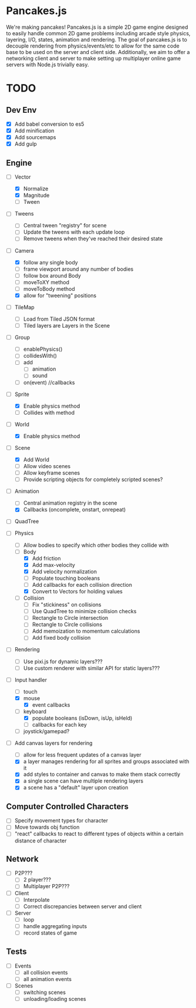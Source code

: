 # Pancakes.js
We're making pancakes! Pancakes.js is a simple 2D game engine designed to easily handle common 2D game problems including
arcade style physics, layering, I/O, states, animation and rendering. The goal of pancakes.js is to decouple rendering from physics/events/etc to allow for the same code base to be used on the server and client side. Additionally, we aim to offer a networking client and server to make setting up multiplayer online game servers with Node.js trivially easy.


# TODO
## Dev Env
- [x] Add babel conversion to es5
- [x] Add minification
- [x] Add sourcemaps
- [x] Add gulp

## Engine
- [ ] Vector
    - [x] Normalize
    - [x] Magnitude
    - [ ] Tween
- [ ] Tweens
    - [ ] Central tween "registry" for scene
    - [ ] Update the tweens with each update loop
    - [ ] Remove tweens when they've reached their desired state
- [ ] Camera
    - [x] follow any single body
    - [ ] frame viewport around any number of bodies
    - [ ] follow box around Body
    - [ ] moveToXY method
    - [ ] moveToBody method
    - [x] allow for "tweening" positions
- [ ] TileMap
    - [ ] Load from Tiled JSON format
    - [ ] Tiled layers are Layers in the Scene
- [ ] Group
    - [ ] enablePhysics()
    - [ ] collidesWith()
    - [ ] add
        - [ ] animation
        - [ ] sound
    - [ ] on(event) //callbacks
- [ ] Sprite
    - [x] Enable physics method
    - [ ] Collides with method
- [ ] World
    - [x] Enable physics method
- [ ] Scene
    - [x] Add World
    - [ ] Allow video scenes
    - [ ] Allow keyframe scenes
    - [ ] Provide scripting objects for completely scripted scenes?
- [ ] Animation
    - [ ] Central animation registry in the scene
    - [x] Callbacks (oncomplete, onstart, onrepeat)
- [ ] QuadTree

- [ ] Physics
    - [ ] Allow bodies to specify which other bodies they collide with
    - [ ] Body
        - [x] Add friction
        - [x] Add max-velocity
        - [x] Add velocity normalization
        - [ ] Populate touching booleans
        - [ ] Add callbacks for each collision direction
        - [x] Convert to Vectors for holding values
    - [ ] Collision
        - [ ] Fix "stickiness" on collisions
        - [ ] Use QuadTree to minimize collision checks
        - [ ] Rectangle to Circle intersection
        - [ ] Rectangle to Circle collisions
        - [ ] Add memoization to momentum calculations
        - [ ] Add fixed body collision
- [ ] Rendering
    - [ ] Use pixi.js for dynamic layers???
    - [ ] Use custom renderer with similar API for static layers???
- [ ] Input handler
    - [ ] touch
    - [x] mouse
        - [x] event callbacks
    - [ ] keyboard
        - [x] populate booleans (isDown, isUp, isHeld)
        - [ ] callbacks for each key
    - [ ] joystick/gamepad?
- [ ] Add canvas layers for rendering
    - [ ] allow for less frequent updates of a canvas layer
    - [x] a layer manages rendering for all sprites and groups associated with it
    - [x] add styles to container and canvas to make them stack correctly
    - [x] a single scene can have multiple rendering layers
    - [x] a scene has a "default" layer upon creation

## Computer Controlled Characters
- [ ] Specify movement types for character
- [ ] Move towards obj function
- [ ] "react" callbacks to react to different types of objects within a certain distance of character

## Network
- [ ] P2P???
    - [ ] 2 player???
    - [ ] Multiplayer P2P???
- [ ] Client
    - [ ] Interpolate
    - [ ] Correct discrepancies between server and client
- [ ] Server
    - [ ] loop
    - [ ] handle aggregating inputs
    - [ ] record states of game

## Tests
- [ ] Events
    - [ ] all collision events
    - [ ] all animation events

- [ ] Scenes
    - [ ] switching scenes
    - [ ] unloading/loading scenes